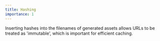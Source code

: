 ```yaml
---
title: Hashing
importance: 1
---
```


Inserting hashes into the filenames of generated assets allows URLs to be treated as 'immutable', which is important for efficient caching.
